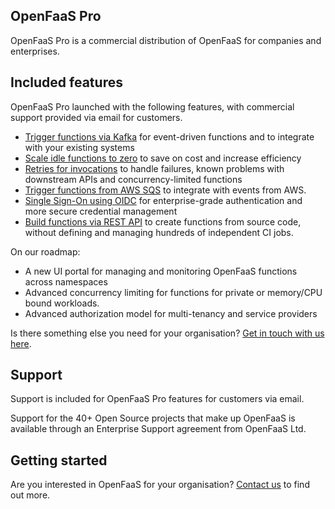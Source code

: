 ## OpenFaaS Pro

OpenFaaS Pro is a commercial distribution of OpenFaaS for companies and enterprises.

## Included features

OpenFaaS Pro launched with the following features, with commercial support provided via email for customers.

* [Trigger functions via Kafka](/openfaas-pro/kafka-events) for event-driven functions and to integrate with your existing systems
* [Scale idle functions to zero](/openfaas-pro/scale-to-zero) to save on cost and increase efficiency
* [Retries for invocations](/openfaas-pro/retries) to handle failures, known problems with downstream APIs and concurrency-limited functions
* [Trigger functions from AWS SQS](openfaas-pro/sqs-events) to integrate with events from AWS.
* [Single Sign-On using OIDC](/openfaas-pro/sso) for enterprise-grade authentication and more secure credential management
* [Build functions via REST API](/openfaas-pro/builder) to create functions from source code, without defining and managing hundreds of independent CI jobs.

On our roadmap:

* A new UI portal for managing and monitoring OpenFaaS functions across namespaces
* Advanced concurrency limiting for functions for private or memory/CPU bound workloads.
* Advanced authorization model for multi-tenancy and service providers

Is there something else you need for your organisation? [Get in touch with us here](https://openfaas.com/support/).

## Support

Support is included for OpenFaaS Pro features for customers via email.

Support for the 40+ Open Source projects that make up OpenFaaS is available through an Enterprise Support agreement from OpenFaaS Ltd.

## Getting started

Are you interested in OpenFaaS for your organisation? [Contact us](https://openfaas.com/support/) to find out more.
